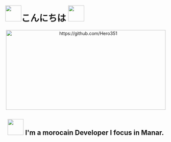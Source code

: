 <h1> <img src="https://media.tenor.com/Ex1pkci_-v8AAAAj/white-cute-cat-hearts.gif" width="50"<p>こんにちは <img src="https://media.tenor.com/Ex1pkci_-v8AAAAj/white-cute-cat-hearts.gif" width="50"</p></h1>
<p align="center">
    <img src="https://c.tenor.com/lAslUYOn0dsAAAAd/tenor.gif" width="500" height="250" alt="https://github.com/Hero351"/>
</p>
<h2 align="center">
	<img src="https://media.tenor.com/QVjbWBHGP5IAAAAj/anime-ty.gif" width="50"/>
	I'm a morocain Developer I focus in Manar.
</h2>
